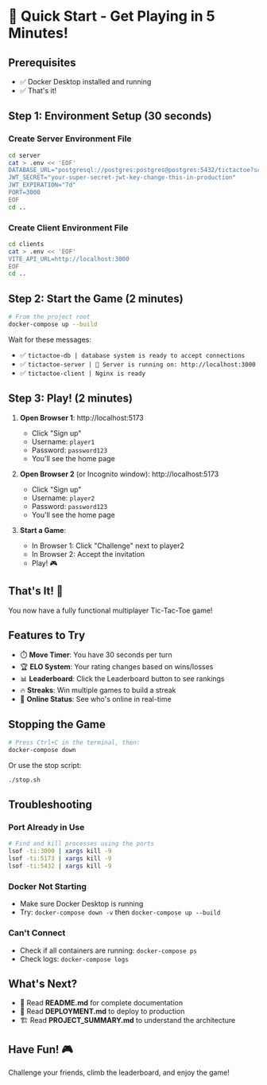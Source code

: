 # 🚀 Quick Start - Get Playing in 5 Minutes!

## Prerequisites
- ✅ Docker Desktop installed and running
- ✅ That's it!

## Step 1: Environment Setup (30 seconds)

### Create Server Environment File
```bash
cd server
cat > .env << 'EOF'
DATABASE_URL="postgresql://postgres:postgres@postgres:5432/tictactoe?schema=public"
JWT_SECRET="your-super-secret-jwt-key-change-this-in-production"
JWT_EXPIRATION="7d"
PORT=3000
EOF
cd ..
```

### Create Client Environment File
```bash
cd clients
cat > .env << 'EOF'
VITE_API_URL=http://localhost:3000
EOF
cd ..
```

## Step 2: Start the Game (2 minutes)

```bash
# From the project root
docker-compose up --build
```

Wait for these messages:
- ✅ `tictactoe-db | database system is ready to accept connections`
- ✅ `tictactoe-server | 🚀 Server is running on: http://localhost:3000`
- ✅ `tictactoe-client | Nginx is ready`

## Step 3: Play! (2 minutes)

1. **Open Browser 1**: http://localhost:5173
   - Click "Sign up"
   - Username: `player1`
   - Password: `password123`
   - You'll see the home page

2. **Open Browser 2** (or Incognito window): http://localhost:5173
   - Click "Sign up"
   - Username: `player2`
   - Password: `password123`
   - You'll see the home page

3. **Start a Game**:
   - In Browser 1: Click "Challenge" next to player2
   - In Browser 2: Accept the invitation
   - Play! 🎮

## That's It! 🎉

You now have a fully functional multiplayer Tic-Tac-Toe game!

## Features to Try

- ⏱️ **Move Timer**: You have 30 seconds per turn
- 🏆 **ELO System**: Your rating changes based on wins/losses
- 📊 **Leaderboard**: Click the Leaderboard button to see rankings
- 🔥 **Streaks**: Win multiple games to build a streak
- 👥 **Online Status**: See who's online in real-time

## Stopping the Game

```bash
# Press Ctrl+C in the terminal, then:
docker-compose down
```

Or use the stop script:
```bash
./stop.sh
```

## Troubleshooting

### Port Already in Use
```bash
# Find and kill processes using the ports
lsof -ti:3000 | xargs kill -9
lsof -ti:5173 | xargs kill -9
lsof -ti:5432 | xargs kill -9
```

### Docker Not Starting
- Make sure Docker Desktop is running
- Try: `docker-compose down -v` then `docker-compose up --build`

### Can't Connect
- Check if all containers are running: `docker-compose ps`
- Check logs: `docker-compose logs`

## What's Next?

- 📖 Read **README.md** for complete documentation
- 🚀 Read **DEPLOYMENT.md** to deploy to production
- 🏗️ Read **PROJECT_SUMMARY.md** to understand the architecture

## Have Fun! 🎮

Challenge your friends, climb the leaderboard, and enjoy the game!




